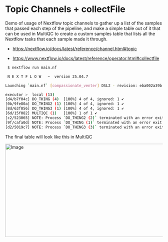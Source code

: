# Topic Channels + collectFile

Demo of usage of Nextflow topic channels to gather up a list of the samples that passed each step of the pipeline, and make a simple table out of it that can be used in MultiQC to create a custom samples table that lists all the Nextflow tasks that each sample made it through.

- https://nextflow.io/docs/latest/reference/channel.html#topic

- https://www.nextflow.io/docs/latest/reference/operator.html#collectfile

```bash
 $ nextflow run main.nf

 N E X T F L O W   ~  version 25.04.7

Launching `main.nf` [compassionate_venter] DSL2 - revision: eba002a39b

executor >  local (13)
[d4/b7f04c] DO_THING (4)  [100%] 4 of 4, ignored: 1 ✔
[0b/9fe80a] DO_THING2 (1) [100%] 4 of 4, ignored: 1 ✔
[8d/63f056] DO_THING3 (1) [100%] 4 of 4, ignored: 1 ✔
[6d/15f082] MULTIQC (1)   [100%] 1 of 1 ✔
[c2/523065] NOTE: Process `DO_THING2 (2)` terminated with an error exit status (1) -- Error is ignored
[9f/cafa0d] NOTE: Process `DO_THING (1)` terminated with an error exit status (1) -- Error is ignored
[d2/5019c7] NOTE: Process `DO_THING3 (3)` terminated with an error exit status (1) -- Error is ignored
```

The final table will look like this in MultiQC

<img width="700" height="298" alt="Image" src="https://github.com/user-attachments/assets/31cd5ef4-2a12-4dcf-bfbe-bc480356d98a" />
